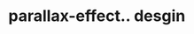 # parallax-effect.. desgin                                                                                                                                                                                                               
